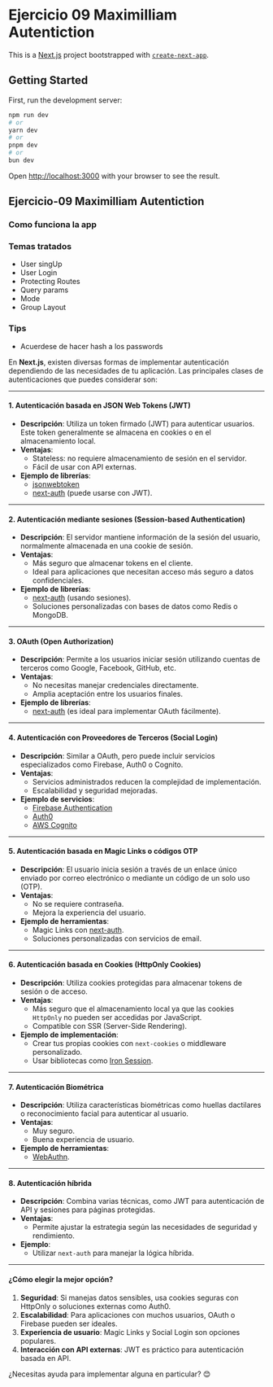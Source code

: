 # Ejercicio 09 Maximilliam Autentiction

This is a [Next.js](https://nextjs.org) project bootstrapped with [`create-next-app`](https://nextjs.org/docs/app/api-reference/cli/create-next-app).

## Getting Started

First, run the development server:

```bash
npm run dev
# or
yarn dev
# or
pnpm dev
# or
bun dev
```

Open [http://localhost:3000](http://localhost:3000) with your browser to see the result.

## Ejercicio-09 Maximilliam Autentiction

### Como funciona la app

### Temas tratados

- User singUp
- User Login
- Protecting Routes
- Query params
- Mode
- Group Layout

### Tips

- Acuerdese de hacer hash a los passwords

En **Next.js**, existen diversas formas de implementar autenticación dependiendo de las necesidades de tu aplicación. Las principales clases de autenticaciones que puedes considerar son:

---

#### **1. Autenticación basada en JSON Web Tokens (JWT)**

- **Descripción**: Utiliza un token firmado (JWT) para autenticar usuarios. Este token generalmente se almacena en cookies o en el almacenamiento local.
- **Ventajas**:
  - Stateless: no requiere almacenamiento de sesión en el servidor.
  - Fácil de usar con API externas.
- **Ejemplo de librerías**:
  - [jsonwebtoken](https://github.com/auth0/node-jsonwebtoken)
  - [next-auth](https://next-auth.js.org/) (puede usarse con JWT).

---

#### **2. Autenticación mediante sesiones (Session-based Authentication)**

- **Descripción**: El servidor mantiene información de la sesión del usuario, normalmente almacenada en una cookie de sesión. 
- **Ventajas**:
  - Más seguro que almacenar tokens en el cliente.
  - Ideal para aplicaciones que necesitan acceso más seguro a datos confidenciales.
- **Ejemplo de librerías**:
  - [next-auth](https://next-auth.js.org/) (usando sesiones).
  - Soluciones personalizadas con bases de datos como Redis o MongoDB.

---

#### **3. OAuth (Open Authorization)**

- **Descripción**: Permite a los usuarios iniciar sesión utilizando cuentas de terceros como Google, Facebook, GitHub, etc.
- **Ventajas**:
  - No necesitas manejar credenciales directamente.
  - Amplia aceptación entre los usuarios finales.
- **Ejemplo de librerías**:
  - [next-auth](https://next-auth.js.org/) (es ideal para implementar OAuth fácilmente).

---

#### **4. Autenticación con Proveedores de Terceros (Social Login)**

- **Descripción**: Similar a OAuth, pero puede incluir servicios especializados como Firebase, Auth0 o Cognito.
- **Ventajas**:
  - Servicios administrados reducen la complejidad de implementación.
  - Escalabilidad y seguridad mejoradas.
- **Ejemplo de servicios**:
  - [Firebase Authentication](https://firebase.google.com/docs/auth)
  - [Auth0](https://auth0.com/)
  - [AWS Cognito](https://aws.amazon.com/cognito/)

---

#### **5. Autenticación basada en Magic Links o códigos OTP**

- **Descripción**: El usuario inicia sesión a través de un enlace único enviado por correo electrónico o mediante un código de un solo uso (OTP).
- **Ventajas**:
  - No se requiere contraseña.
  - Mejora la experiencia del usuario.
- **Ejemplo de herramientas**:
  - Magic Links con [next-auth](https://next-auth.js.org/).
  - Soluciones personalizadas con servicios de email.

---

#### **6. Autenticación basada en Cookies (HttpOnly Cookies)**

- **Descripción**: Utiliza cookies protegidas para almacenar tokens de sesión o de acceso.
- **Ventajas**:
  - Más seguro que el almacenamiento local ya que las cookies `HttpOnly` no pueden ser accedidas por JavaScript.
  - Compatible con SSR (Server-Side Rendering).
- **Ejemplo de implementación**:
  - Crear tus propias cookies con `next-cookies` o middleware personalizado.
  - Usar bibliotecas como [Iron Session](https://github.com/vvo/iron-session).

---

#### **7. Autenticación Biométrica**

- **Descripción**: Utiliza características biométricas como huellas dactilares o reconocimiento facial para autenticar al usuario.
- **Ventajas**:
  - Muy seguro.
  - Buena experiencia de usuario.
- **Ejemplo de herramientas**:
  - [WebAuthn](https://webauthn.guide/).

---

#### **8. Autenticación híbrida**

- **Descripción**: Combina varias técnicas, como JWT para autenticación de API y sesiones para páginas protegidas.
- **Ventajas**:
  - Permite ajustar la estrategia según las necesidades de seguridad y rendimiento.
- **Ejemplo**:
  - Utilizar `next-auth` para manejar la lógica híbrida.

---

#### **¿Cómo elegir la mejor opción?**

1. **Seguridad**: Si manejas datos sensibles, usa cookies seguras con HttpOnly o soluciones externas como Auth0.
2. **Escalabilidad**: Para aplicaciones con muchos usuarios, OAuth o Firebase pueden ser ideales.
3. **Experiencia de usuario**: Magic Links y Social Login son opciones populares.
4. **Interacción con API externas**: JWT es práctico para autenticación basada en API.

¿Necesitas ayuda para implementar alguna en particular? 😊
